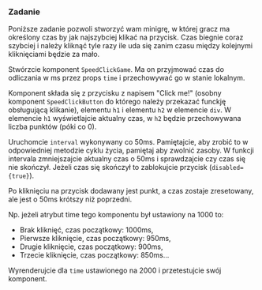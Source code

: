 ### Zadanie 
Poniższe zadanie pozwoli stworzyć wam minigrę, w której gracz ma określony czas by jak najszybciej klikać na przycisk. Czas biegnie coraz szybciej i należy kliknąć tyle razy ile uda się zanim czasu między kolejnymi kliknięciami będzie za mało.

Stwórzcie komponent `SpeedClickGame`. Ma on przyjmować czas do odliczania w ms przez props `time` i przechowywać go w stanie lokalnym.

Komponent składa się z przycisku z napisem "Click me!" (osobny komponent `SpeedClickButton` do którego należy przekazać funckję obsługującą klikanie), elementu `h1` i elementu `h2` w elemencie `div`. W elemencie `h1` wyświetlajcie aktualny czas, w `h2` będzie przechowywana liczba punktów (póki co 0).

Uruchomcie `interval` wykonywany co 50ms. Pamiętajcie, aby zrobić to w odpowiedniej metodzie cyklu życia, pamiętaj aby zwolnić zasoby. W funkcji intervala zmniejszajcie aktualny czas o 50ms i sprawdzajcie czy czas się nie skończył. Jeżeli czas się skończył to zablokujcie przycisk (`disabled={true}`).

Po kliknięciu na przycisk dodawany jest punkt, a czas zostaje zresetowany, ale jest o 50ms krótszy niż poprzedni.

Np. jeżeli atrybut time tego komponentu był ustawiony na 1000 to:

- Brak kliknięć, czas początkowy: 1000ms,
- Pierwsze kliknięcie, czas początkowy: 950ms,
- Drugie kliknięcie, czas początkowy: 900ms,
- Trzecie kliknięcie, czas początkowy: 850ms...

Wyrenderujcie dla `time` ustawionego na 2000 i przetestujcie swój komponent.